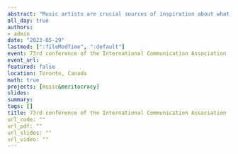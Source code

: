 ```yaml
---
abstract: "Music artists are crucial sources of inspiration about what it means to be successful and to have a high status. Previous literature has mostly focused on economic factors, such as luxurious jewels, but has ignored other fundamental dynamics in the definition of status, namely social relationships and power dynamics, especially sexual ob(sub)jectification. Adopting an intersectional Bourdieusian perspective, this article analyzed a unique dataset of 4117 lyrics popular on Spotify between 2016 and 2019 in six countries (US, UK, Netherlands, Australia, New Zealand, Canada). A manual analysis of these lyrics showed that almost half (46%) of the songs depicted status in terms of economic capital, 26% through social capital, 16% through cultural capital, and 6% through sexual ob(sub)jectification. Most of these representations were present in Rap music and among Black and Brown men artists. We concluded by discussing these results in relation to an increasingly globalized music industry and artists’ well-being."
all_day: true
authors:
- admin
date: "2023-05-29"
lastmod: [":fileModTime", ":default"]
event: 73rd conference of the International Communication Association (ICA)
event_url: 
featured: false
location: Toronto, Canada
math: true
projects: [music&meritocracy]
slides:
summary:
tags: []
title: 73rd conference of the International Communication Association (ICA)
url_code: ""
url_pdf: ""
url_slides: ""
url_video: ""
---
```


